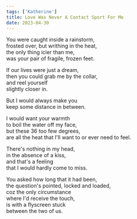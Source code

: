 ```yaml
---
tags: ['Katherine']
title: Love Was Never A Contact Sport For Me
date: 2023-04-30
---
```


You were caught inside a rainstorm,  
frosted over, but writhing in the heat,  
the only thing icier than me,  
was your pair of fragile, frozen feet.

If our lives were just a dream,  
then you could grab me by the collar,  
and reel yourself  
slightly closer in.

But I would always make you  
keep some distance in between.

I would want your warmth  
to boil the water off my face,  
but these 36 too few degrees,  
are all the heat that I'll want to
or ever need to feel.

There's nothing in my head,  
in the absence of a kiss,  
and that's a feeling  
that I would hardly come to miss.

You asked how long that it had been,  
the question's pointed, locked and loaded,  
coz the only circumstance  
where I'd receive the touch,  
is with a flyscreen stuck  
between the two of us.
